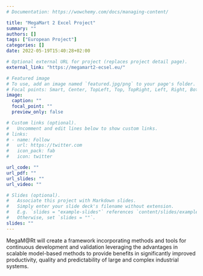 ```yaml
---                                                                                                                                    
# Documentation: https://wowchemy.com/docs/managing-content/

title: "MegaMart 2 Excel Project"
summary: ""
authors: []
tags: ["European Project"]
categories: []
date: 2022-05-19T15:40:28+02:00

# Optional external URL for project (replaces project detail page).
external_link: "https://megamart2-ecsel.eu/"

# Featured image
# To use, add an image named `featured.jpg/png` to your page's folder.
# Focal points: Smart, Center, TopLeft, Top, TopRight, Left, Right, BottomLeft, Bottom, BottomRight.
image:
  caption: ""
  focal_point: ""
  preview_only: false

# Custom links (optional).
#   Uncomment and edit lines below to show custom links.
# links:
# - name: Follow
#   url: https://twitter.com
#   icon_pack: fab
#   icon: twitter

url_code: ""
url_pdf: ""
url_slides: ""
url_video: ""

# Slides (optional).
#   Associate this project with Markdown slides.
#   Simply enter your slide deck's filename without extension.
#   E.g. `slides = "example-slides"` references `content/slides/example-slides.md`.
#   Otherwise, set `slides = ""`.
slides: ""
---
```

MegaM@Rt will create a framework incorporating methods and tools for continuous development and validation leveraging the advantages in scalable model-based methods to provide benefits in significantly improved productivity, quality and predictability of large and complex industrial systems.

